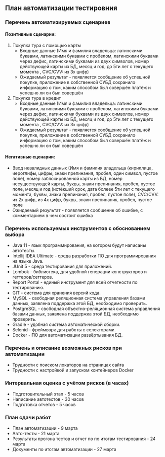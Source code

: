 ## План автоматизации тестировния

### Перечень автоматизируемых сценариев
#### Позитивные сценарии:
1. Покупка тура с помощью карты
    * Входные данные
      (Имя и фамилия владельца: латинскими буквами, латинскими буквами с пробелом, латинскими буквами через дефис, латинскими буквами из двух символов,
      номер действующей карты из БД, месяц и год: до 5ти лет с текущего момента
      , CVC/CVV: из 3х цифр)
    * Ожидаемый результат - появляется сообщение об успешной покупке, приложение в собственной СУБД сохранило информацию о том, каким способом был совершён платёж и успешно ли он был совершён
2. Покупка тура в кредит
    * Входные данные
      (Имя и фамилия владельца: латинскими буквами, латинскими буквами с пробелом, латинскими буквами через дефис, латинскими буквами из двух символов,
      номер действующей карты из БД, месяц и год: до 5ти лет с текущего момента
      , CVC/CVV: из 3х цифр)
    * Ожидаемый результат - появляется сообщение об успешной покупке, приложение в собственной СУБД сохранило информацию о том, каким способом был совершён платёж и успешно ли он был совершён

#### Негативные сценарии:
* Ввод невалидных данных (Имя и фамилия владельца (кириллица, иероглифы, цифры, знаки препинания, пробел, один символ, пустое поле),
  номер заблокированной карты из БД, номер несуществующей карты, буквы, знаки препинания, пробел, пустое поле,
  месяц и год (истёкший срок, дата болеее 5ти лет с текущего момента, буквы, знаки препинания, пробел, пустое поле),
  CVC/CVV: из 2х цифр, из 4х цифр, буквы, знаки препинания, пробел, пустое поле
* Ожидаемый результат - появляется сообщение об ошибке, с комментарием в чем состоит ошибка

### Перечень используемых инструментов с обоснованием выбора
* Java 11 - язык программирования, на котором будут написаны автотесты.
* Intellij IDEA Ultimate - среда разработки ПО для программирования на языке Java.
* JUnit 5 - среда тестирования для приложений.
* Lombok - библиотека, для удобной генерации конструкторов и геттеров/сеттеров.
* Report Portal - единый инструмент для всей отчетности по тестированию.
* GIT - система для хранения версий кода.
* MySQL - свободная реляционная система управления базами данных, заявлена поддержка этой БД, необходимо проверить.
* PostgreSQL - свободная объектно-реляционная система управления базами данных, заявлена поддержка этой БД, необходимо проверить.
* Gradle - удобная система автоматической сборки.
* Selenid - фреймворк для работы с селекторами.
* Docker - ПО для автоматизации развёртывания БД.
### Перечень и описание возможных рисков при автоматизации
* Трудности с поиском локаторов на страницах сайта
* Трудности с настройкой и запуском контейнеров Docker
### Интервальная оценка с учётом рисков (в часах)
* Подготовительный этап - 5 часов
* Написание автотестов - 30 часов
* Подготовка отчетов - 5 часов
### План сдачи работ
* План автоматизации - 9 марта
* Авто-тесты - 21 марта
* Результаты прогона тестов и отчет по по итогам тестирования - 24 марта
* Документы по итогам автоматизации - 27 марта
